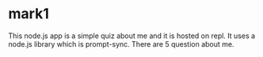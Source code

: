# mark1
This node.js app is a simple quiz about me and it is hosted on repl.
It uses a node.js library which is prompt-sync.
There are 5 question about me.
